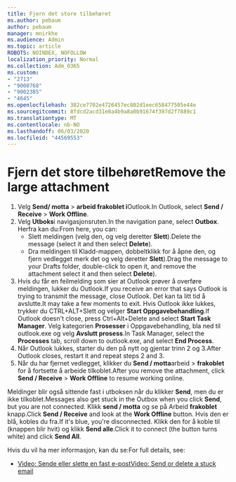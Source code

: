 ```yaml
---
title: Fjern det store tilbehøret
ms.author: pebaum
author: pebaum
manager: mnirkhe
ms.audience: Admin
ms.topic: article
ROBOTS: NOINDEX, NOFOLLOW
localization_priority: Normal
ms.collection: Adm_O365
ms.custom:
- "2713"
- "9000768"
- "9002385"
- "4645"
ms.openlocfilehash: 382ce7702e4726457ec802d1eec658477505e44e
ms.sourcegitcommit: 8fdcd2acd31e8a4b9a8a0b91674f397d2f7889c1
ms.translationtype: MT
ms.contentlocale: nb-NO
ms.lasthandoff: 06/03/2020
ms.locfileid: "44569553"
---
```

# <a name="remove-the-large-attachment"></a><span data-ttu-id="762f2-102">Fjern det store tilbehøret</span><span class="sxs-lookup"><span data-stu-id="762f2-102">Remove the large attachment</span></span>

1. <span data-ttu-id="762f2-103">Velg **Send/ motta**  >  **arbeid frakoblet i**Outlook.</span><span class="sxs-lookup"><span data-stu-id="762f2-103">In Outlook, select **Send / Receive** > **Work Offline**.</span></span> 
2. <span data-ttu-id="762f2-104">Velg **Utboks**i navigasjonsruten.</span><span class="sxs-lookup"><span data-stu-id="762f2-104">In the navigation pane, select **Outbox**.</span></span> <span data-ttu-id="762f2-105">Herfra kan du:</span><span class="sxs-lookup"><span data-stu-id="762f2-105">From here, you can:</span></span> 
    - <span data-ttu-id="762f2-106">Slett meldingen (velg den, og velg deretter **Slett**).</span><span class="sxs-lookup"><span data-stu-id="762f2-106">Delete the message (select it and then select **Delete**).</span></span>
    - <span data-ttu-id="762f2-107">Dra meldingen til Kladd-mappen, dobbeltklikk for å åpne den, og fjern vedlegget merk det og velg deretter **Slett**).</span><span class="sxs-lookup"><span data-stu-id="762f2-107">Drag the message to your Drafts folder, double-click to open it, and remove the attachment select it and then select **Delete**).</span></span>
3. <span data-ttu-id="762f2-108">Hvis du får en feilmelding som sier at Outlook prøver å overføre meldingen, lukker du Outlook.</span><span class="sxs-lookup"><span data-stu-id="762f2-108">If you receive an error that says Outlook is trying to transmit the message, close Outlook.</span></span> <span data-ttu-id="762f2-109">Det kan ta litt tid å avslutte.</span><span class="sxs-lookup"><span data-stu-id="762f2-109">It may take a few moments to exit.</span></span> <span data-ttu-id="762f2-110">Hvis Outlook ikke lukkes, trykker du CTRL+ALT+Slett og velger **Start Oppgavebehandling**.</span><span class="sxs-lookup"><span data-stu-id="762f2-110">If Outlook doesn't close, press Ctrl+Alt+Delete and select **Start Task Manager**.</span></span> <span data-ttu-id="762f2-111">Velg kategorien **Prosesser** i Oppgavebehandling, bla ned til outlook.exe og velg **Avslutt prosess**.</span><span class="sxs-lookup"><span data-stu-id="762f2-111">In Task Manager, select the **Processes** tab, scroll down to outlook.exe, and select **End Process**.</span></span>
4. <span data-ttu-id="762f2-112">Når Outlook lukkes, starter du den på nytt og gjentar trinn 2 og 3.</span><span class="sxs-lookup"><span data-stu-id="762f2-112">After Outlook closes, restart it and repeat steps 2 and 3.</span></span> 
5. <span data-ttu-id="762f2-113">Når du har fjernet vedlegget, klikker du **Send / motta**arbeid  >  **frakoblet** for å fortsette å arbeide tilkoblet.</span><span class="sxs-lookup"><span data-stu-id="762f2-113">After you remove the attachment, click **Send / Receive** > **Work Offline** to resume working online.</span></span> 

<span data-ttu-id="762f2-114">Meldinger blir også sittende fast i utboksen når du klikker **Send**, men du er ikke tilkoblet.</span><span class="sxs-lookup"><span data-stu-id="762f2-114">Messages also get stuck in the Outbox when you click **Send**, but you are not connected.</span></span> <span data-ttu-id="762f2-115">Klikk **send / motta** og se på Arbeid **frakoblet** knapp.</span><span class="sxs-lookup"><span data-stu-id="762f2-115">Click **Send / Receive** and look at the **Work Offline** button.</span></span> <span data-ttu-id="762f2-116">Hvis den er blå, kobles du fra.</span><span class="sxs-lookup"><span data-stu-id="762f2-116">If it's blue, you're disconnected.</span></span> <span data-ttu-id="762f2-117">Klikk den for å koble til (knappen blir hvit) og klikk **Send alle**.</span><span class="sxs-lookup"><span data-stu-id="762f2-117">Click it to connect (the button turns white) and click **Send All**.</span></span>
 
 <span data-ttu-id="762f2-118">Hvis du vil ha mer informasjon, kan du se:</span><span class="sxs-lookup"><span data-stu-id="762f2-118">For full details, see:</span></span>
- [<span data-ttu-id="762f2-119">Video: Sende eller slette en fast e-post</span><span class="sxs-lookup"><span data-stu-id="762f2-119">Video: Send or delete a stuck email</span></span>](https://support.office.com/article/Video-Send-or-delete-an-email-stuck-in-your-outbox-26d5d34a-4e5f-444a-a9e8-44db04a94dec) 